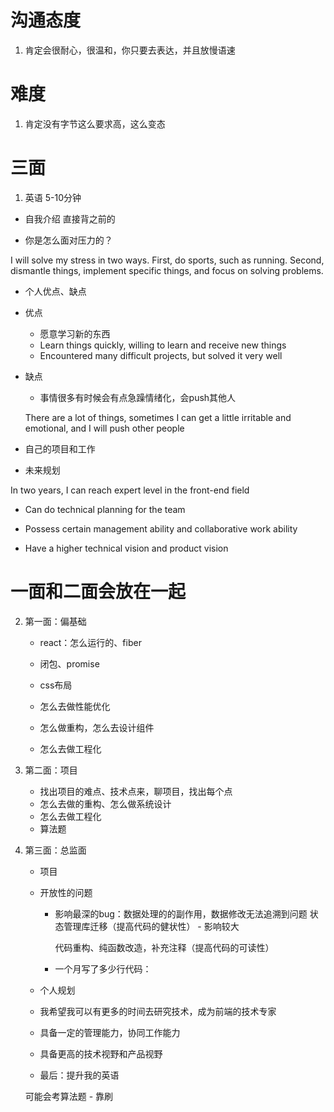 # 沟通态度

1. 肯定会很耐心，很温和，你只要去表达，并且放慢语速


# 难度
1. 肯定没有字节这么要求高，这么变态


# 三面

1. 英语 5-10分钟

 - 自我介绍 直接背之前的

 - 你是怎么面对压力的？

I will solve my stress in two ways. First, do sports, such as running. Second, dismantle things, implement specific things, and focus on solving problems.


- 个人优点、缺点

- 优点
    - 愿意学习新的东西
    - Learn things quickly, willing to learn and receive new things
    - Encountered many difficult projects, but solved it very well

- 缺点
  - 事情很多有时候会有点急躁情绪化，会push其他人

  There are a lot of things, sometimes I can get a little irritable and emotional, and I will push other people


- 自己的项目和工作





- 未来规划

In two years, I can reach expert level in the front-end field
 - Can do technical planning for the team

 - Possess certain management ability and collaborative work ability

 - Have a higher technical vision and product vision






# 一面和二面会放在一起

2. 第一面：偏基础
   - react：怎么运行的、fiber

   - 闭包、promise

   - css布局

   - 怎么去做性能优化

   - 怎么做重构，怎么去设计组件

   - 怎么去做工程化


3. 第二面：项目
    - 找出项目的难点、技术点来，聊项目，找出每个点
    - 怎么去做的重构、怎么做系统设计
    - 怎么去做工程化
    - 算法题



4. 第三面：总监面
   - 项目
   - 开放性的问题
     - 影响最深的bug：数据处理的的副作用，数据修改无法追溯到问题
        状态管理库迁移（提高代码的健状性） - 影响较大

        代码重构、纯函数改造，补充注释（提高代码的可读性）

     - 一个月写了多少行代码：



   - 个人规划

    - 我希望我可以有更多的时间去研究技术，成为前端的技术专家

    - 具备一定的管理能力，协同工作能力

    - 具备更高的技术视野和产品视野

    - 最后：提升我的英语


    可能会考算法题 - 靠刷